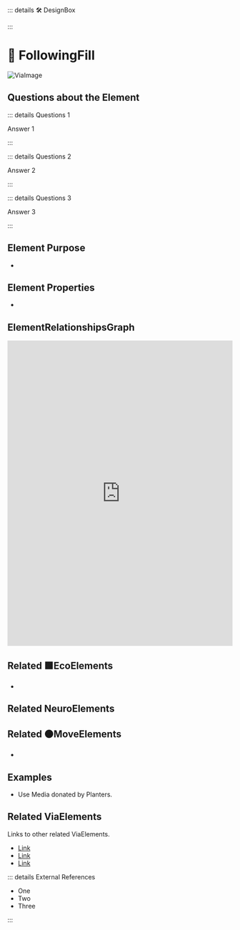::: details 🛠 <dev>DesignBox</dev> 



:::

# 🔺 <route>FollowingFill</route>


![ViaImage](/Via/ViaImage.png)

## Questions about the Element

::: details Questions 1

Answer 1

:::

::: details Questions 2

Answer 2

:::

::: details Questions 3

Answer 3

:::

## Element Purpose

- 

## Element Properties

- 

## ElementRelationshipsGraph

<iframe 
    width="100%" 
    height="684" 
    frameborder="0"
    src="https://observablehq.com/embed/@d3/force-directed-graph/2?cells=chart"
></iframe>

## Related 🟩<eco>EcoElements</eco>
- 
## Related <neuro>NeuroElements</neuro>


## Related 🟠<move>MoveElements</move>
- 

## Examples

- Use Media donated by Planters. 

## Related <route>ViaElements</route>

Links to other related ViaElements. 

- [Link]()
- [Link]()
- [Link]()

::: details External References

- One
- Two
- Three

:::

